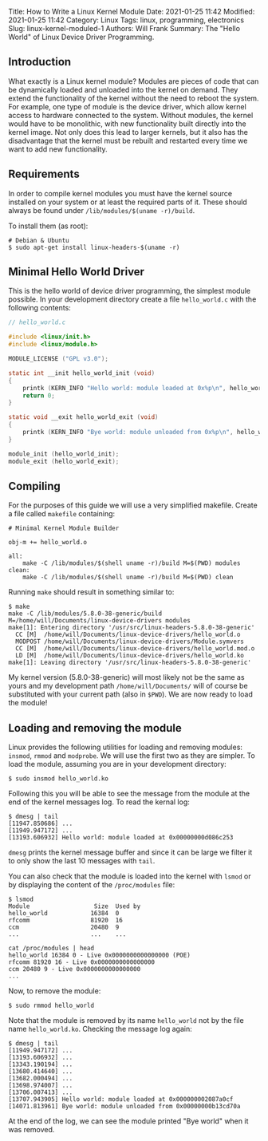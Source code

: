 Title: How to Write a Linux Kernel Module
Date: 2021-01-25 11:42
Modified: 2021-01-25 11:42
Category: Linux
Tags: linux, programming, electronics
Slug: linux-kernel-moduled-1
Authors: Will Frank
Summary: The "Hello World" of Linux Device Driver Programming.

## Introduction
What exactly is a Linux kernel module? Modules are pieces of code that can be 
dynamically loaded and unloaded into the kernel on demand. They extend the 
functionality of the kernel without the need to reboot the system. For example,
one type of module is the device driver, which allow kernel access to hardware
connected to the system. Without modules, the kernel would have to be monolithic,
with new functionality built directly into the kernel image. Not only does this 
lead to larger kernels, but it also has the disadvantage that the kernel must be
rebuilt and restarted every time we want to add new functionality.

## Requirements
In order to compile kernel modules you must have the kernel source installed on
your system or at least the required parts of it. These should always be found 
under `/lib/modules/$(uname -r)/build`.

To install them (as root):
```
# Debian & Ubuntu
$ sudo apt-get install linux-headers-$(uname -r) 
```

## Minimal Hello World Driver
This is the hello world of device driver programming, the simplest module 
possible. In your development directory create a file `hello_world.c` with the 
following contents:

```c
// hello_world.c

#include <linux/init.h>
#include <linux/module.h>

MODULE_LICENSE ("GPL v3.0");

static int __init hello_world_init (void)
{
    printk (KERN_INFO "Hello world: module loaded at 0x%p\n", hello_world_init);
    return 0;
}

static void __exit hello_world_exit (void)
{
    printk (KERN_INFO "Bye world: module unloaded from 0x%p\n", hello_world_exit);
}

module_init (hello_world_init);
module_exit (hello_world_exit);
```

## Compiling
For the purposes of this guide we will use a very simplified makefile. Create
a file called `makefile` containing:
```make
# Minimal Kernel Module Builder

obj-m += hello_world.o

all:
	make -C /lib/modules/$(shell uname -r)/build M=$(PWD) modules
clean:
	make -C /lib/modules/$(shell uname -r)/build M=$(PWD) clean
```

Running `make` should result in something similar to:
```shell
$ make
make -C /lib/modules/5.8.0-38-generic/build M=/home/will/Documents/linux-device-drivers modules
make[1]: Entering directory '/usr/src/linux-headers-5.8.0-38-generic'
  CC [M]  /home/will/Documents/linux-device-drivers/hello_world.o
  MODPOST /home/will/Documents/linux-device-drivers/Module.symvers
  CC [M]  /home/will/Documents/linux-device-drivers/hello_world.mod.o
  LD [M]  /home/will/Documents/linux-device-drivers/hello_world.ko
make[1]: Leaving directory '/usr/src/linux-headers-5.8.0-38-generic'
```

My kernel version (5.8.0-38-generic) will most likely not be the same as yours
and my development path `/home/will/Documents/` will of course be substituted with
your current path (also in `$PWD`). We are now ready to load the module!

## Loading and removing the module
Linux provides the following utilities for loading and removing modules: `insmod`,
`rmmod` and `modprobe`. We will use the first two as they are simpler. To load 
the module, assuming you are in your development directory:
```shell
$ sudo insmod hello_world.ko
```
Following this you will be able to see the message from the module at the end 
of the kernel messages log. To read the kernal log:
```shell
$ dmesg | tail
[11947.850686] ...
[11949.947172] ...
[13193.606932] Hello world: module loaded at 0x00000000d086c253
```
`dmesg` prints the kernel message buffer and since it can be large we filter it
to only show the last 10 messages with `tail`.

You can also check that the module is loaded into the kernel with `lsmod` or by
displaying the content of the `/proc/modules` file:
```shell
$ lsmod
Module                  Size  Used by
hello_world            16384  0
rfcomm                 81920  16
ccm                    20480  9
...                    ...    ...

cat /proc/modules | head
hello_world 16384 0 - Live 0x0000000000000000 (POE)
rfcomm 81920 16 - Live 0x0000000000000000
ccm 20480 9 - Live 0x0000000000000000
...
```

Now, to remove the module:
```shell
$ sudo rmmod hello_world
```
Note that the module is removed by its name `hello_world` not by the file name
`hello_world.ko`. Checking the message log again:
```shell
$ dmesg | tail
[11949.947172] ...
[13193.606932] ...
[13343.190194] ...
[13680.414640] ...
[13682.000494] ...
[13698.974007] ...
[13706.007413] ...
[13707.943905] Hello world: module loaded at 0x000000002087a0cf
[14071.813961] Bye world: module unloaded from 0x00000000b13cd70a

```
At the end of the log, we can see the module printed "Bye world" when it was
removed.